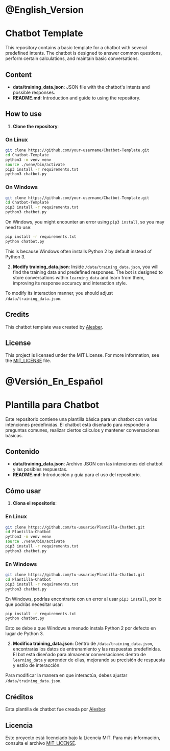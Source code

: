 # @English_Version
# Chatbot Template

This repository contains a basic template for a chatbot with several predefined intents. The chatbot is designed to answer common questions, perform certain calculations, and maintain basic conversations.

## Content
- **data/training_data.json**: JSON file with the chatbot's intents and possible responses.
- **README.md**: Introduction and guide to using the repository.

## How to use
1. **Clone the repository**:
### On Linux
   ```bash
   git clone https://github.com/your-username/Chatbot-Template.git
   cd Chatbot-Template
   python3 -m venv venv
   source ./venv/bin/activate
   pip3 install -r requirements.txt
   python3 chatbot.py
   ```
### On Windows
   ```bash
   git clone https://github.com/your-username/Chatbot-Template.git
   cd Chatbot-Template
   pip3 install -r requirements.txt
   python3 chatbot.py
   ```
On Windows, you might encounter an error using `pip3 install`, so you may need to use:
```bash
pip install -r requirements.txt
python chatbot.py
```
This is because Windows often installs Python 2 by default instead of Python 3.

2. **Modify training_data.json**:
Inside `/data/training_data.json`, you will find the training data and predefined responses. The bot is designed to store conversations within `learning_data` and learn from them, improving its response accuracy and interaction style.

To modify its interaction manner, you should adjust `/data/training_data.json`.

## Credits
This chatbot template was created by [Alesber](https://github.com/Stuocs).

## License
This project is licensed under the MIT License. For more information, see the [MIT_LICENSE](LICENSE) file.

# @Versión_En_Español
# Plantilla para Chatbot

Este repositorio contiene una plantilla básica para un chatbot con varias intenciones predefinidas. El chatbot está diseñado para responder a preguntas comunes, realizar ciertos cálculos y mantener conversaciones básicas.

## Contenido
- **data/training_data.json**: Archivo JSON con las intenciones del chatbot y las posibles respuestas.
- **README.md**: Introducción y guía para el uso del repositorio.

## Cómo usar
1. **Clona el repositorio**:
### En Linux
   ```bash
   git clone https://github.com/tu-usuario/Plantilla-Chatbot.git
   cd Plantilla-Chatbot
   python3 -m venv venv
   source ./venv/bin/activate
   pip3 install -r requirements.txt
   python3 chatbot.py
   ```
### En Windows
   ```bash
   git clone https://github.com/tu-usuario/Plantilla-Chatbot.git
   cd Plantilla-Chatbot
   pip3 install -r requirements.txt
   python3 chatbot.py
   ```
En Windows, podrías encontrarte con un error al usar `pip3 install`, por lo que podrías necesitar usar:
```bash
pip install -r requirements.txt
python chatbot.py
```
Esto se debe a que Windows a menudo instala Python 2 por defecto en lugar de Python 3.

2. **Modifica training_data.json**:
Dentro de `/data/training_data.json`, encontrarás los datos de entrenamiento y las respuestas predefinidas. El bot está diseñado para almacenar conversaciones dentro de `learning_data` y aprender de ellas, mejorando su precisión de respuesta y estilo de interacción.

Para modificar la manera en que interactúa, debes ajustar `/data/training_data.json`.

## Créditos
Esta plantilla de chatbot fue creada por [Alesber](https://github.com/Stuocs).

## Licencia
Este proyecto está licenciado bajo la Licencia MIT. Para más información, consulta el archivo [MIT_LICENSE](LICENSE).
